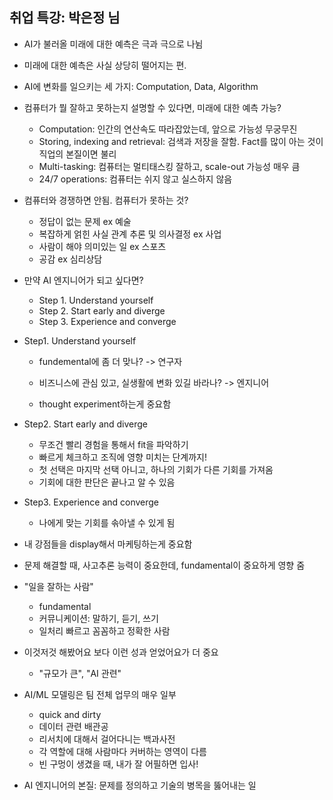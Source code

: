## 취업 특강: 박은정 님

- AI가 불러올 미래에 대한 예측은 극과 극으로 나뉨
- 미래에 대한 예측은 사실 상당히 떨어지는 편.
- AI에 변화를 일으키는 세 가지: Computation, Data, Algorithm
- 컴퓨터가 뭘 잘하고 못하는지 설명할 수 있다면, 미래에 대한 예측 가능?
    - Computation: 인간의 연산속도 따라잡았는데, 앞으로 가능성 무궁무진
    - Storing, indexing and retrieval: 검색과 저장을 잘함. Fact를 많이 아는 것이 직업의 본질이면 불리
    - Multi-tasking: 컴퓨터는 멀티태스킹 잘하고, scale-out 가능성 매우 큼
    - 24/7 operations: 컴퓨터는 쉬지 않고 실스하지 않음
- 컴퓨터와 경쟁하면 안됨. 컴퓨터가 못하는 것?
    - 정답이 없는 문제 ex 예술
    - 복잡하게 얽힌 사실 관계 추론 및 의사결정 ex 사업
    - 사람이 해야 의미있는 일 ex 스포츠
    - 공감 ex 심리상담
- 만약 AI 엔지니어가 되고 싶다면?
    - Step 1. Understand yourself
    - Step 2. Start early and diverge
    - Step 3. Experience and converge

- Step1. Understand yourself
    - fundemental에 좀 더 맞나? -> 연구자

    - 비즈니스에 관심 있고, 실생활에 변화 있길 바라나? -> 엔지니어

    - thought experiment하는게 중요함

- Step2. Start early and diverge
    - 무조건 빨리 경험을 통해서 fit을 파악하기
    - 빠르게 체크하고 조직에 영향 미치는 단계까지!
    - 첫 선택은 마지막 선택 아니고, 하나의 기회가 다른 기회를 가져옴
    - 기회에 대한 판단은 끝나고 알 수 있음

- Step3. Experience and converge
    - 나에게 맞는 기회를 솎아낼 수 있게 됨

- 내 강점들을 display해서 마케팅하는게 중요함
- 문제 해결할 때, 사고추론 능력이 중요한데, fundamental이 중요하게 영향 줌
- "일을 잘하는 사람"
    - fundamental
    - 커뮤니케이션: 말하기, 듣기, 쓰기
    - 일처리 빠르고 꼼꼼하고 정확한 사람
- 이것저것 해봤어요 보다 이런 성과 얻었어요가 더 중요
    - "규모가 큰", "AI 관련"
- AI/ML 모델링은 팀 전체 업무의 매우 일부
    - quick and dirty
    - 데이터 관련 배관공
    - 리서치에 대해서 걸어다니는 백과사전
    - 각 역할에 대해 사람마다 커버하는 영역이 다름
    - 빈 구멍이 생겼을 때, 내가 잘 어필하면 입사!
- AI 엔지니어의 본질: 문제를 정의하고 기술의 병목을 뚫어내는 일

